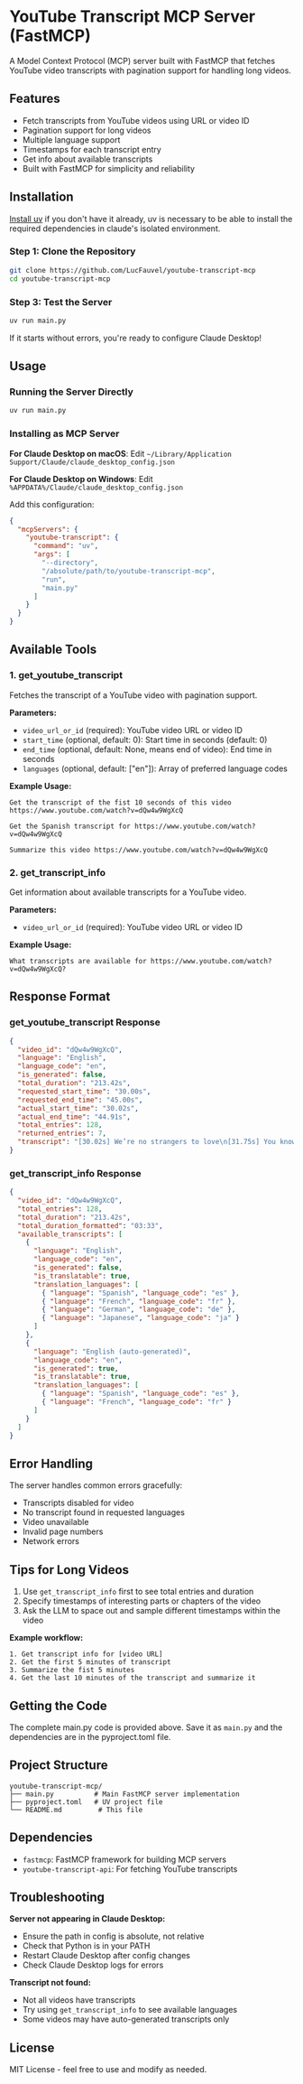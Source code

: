 # YouTube Transcript MCP Server (FastMCP)

A Model Context Protocol (MCP) server built with FastMCP that fetches YouTube video transcripts with pagination support for handling long videos.

## Features

- Fetch transcripts from YouTube videos using URL or video ID
- Pagination support for long videos
- Multiple language support
- Timestamps for each transcript entry
- Get info about available transcripts
- Built with FastMCP for simplicity and reliability

## Installation

[Install uv](https://docs.astral.sh/uv/getting-started/installation) if you don't have it already, uv is necessary to be able to install the required dependencies in claude's isolated environment.

### Step 1: Clone the Repository

```bash
git clone https://github.com/LucFauvel/youtube-transcript-mcp
cd youtube-transcript-mcp
```

### Step 3: Test the Server

```bash
uv run main.py
```

If it starts without errors, you're ready to configure Claude Desktop!

## Usage

### Running the Server Directly

```bash
uv run main.py
```

### Installing as MCP Server

**For Claude Desktop on macOS**: Edit `~/Library/Application Support/Claude/claude_desktop_config.json`

**For Claude Desktop on Windows**: Edit `%APPDATA%/Claude/claude_desktop_config.json`

Add this configuration:

```json
{
  "mcpServers": {
    "youtube-transcript": {
      "command": "uv",
      "args": [
        "--directory",
        "/absolute/path/to/youtube-transcript-mcp",
        "run",
        "main.py"
      ]
    }
  }
}
```

## Available Tools

### 1. get_youtube_transcript

Fetches the transcript of a YouTube video with pagination support.

**Parameters:**
- `video_url_or_id` (required): YouTube video URL or video ID
- `start_time` (optional, default: 0): Start time in seconds (default: 0)
- `end_time` (optional, default: None, means end of video): End time in seconds
- `languages` (optional, default: ["en"]): Array of preferred language codes

**Example Usage:**
```
Get the transcript of the fist 10 seconds of this video https://www.youtube.com/watch?v=dQw4w9WgXcQ
```

```
Get the Spanish transcript for https://www.youtube.com/watch?v=dQw4w9WgXcQ
```

```
Summarize this video https://www.youtube.com/watch?v=dQw4w9WgXcQ
```

### 2. get_transcript_info

Get information about available transcripts for a YouTube video.

**Parameters:**
- `video_url_or_id` (required): YouTube video URL or video ID

**Example Usage:**
```
What transcripts are available for https://www.youtube.com/watch?v=dQw4w9WgXcQ?
```

## Response Format

### get_youtube_transcript Response

```json
{
  "video_id": "dQw4w9WgXcQ",
  "language": "English",
  "language_code": "en",
  "is_generated": false,
  "total_duration": "213.42s",
  "requested_start_time": "30.00s",
  "requested_end_time": "45.00s",
  "actual_start_time": "30.02s",
  "actual_end_time": "44.91s",
  "total_entries": 128,
  "returned_entries": 7,
  "transcript": "[30.02s] We’re no strangers to love\n[31.75s] You know the rules and so do I\n[33.48s] A full commitment’s what I’m thinking of\n[36.02s] You wouldn’t get this from any other guy\n[38.10s] I just wanna tell you how I’m feeling\n[41.00s] Gotta make you understand\n[44.91s] Never gonna give you up"
}
```

### get_transcript_info Response

```json
{
  "video_id": "dQw4w9WgXcQ",
  "total_entries": 128,
  "total_duration": "213.42s",
  "total_duration_formatted": "03:33",
  "available_transcripts": [
    {
      "language": "English",
      "language_code": "en",
      "is_generated": false,
      "is_translatable": true,
      "translation_languages": [
        { "language": "Spanish", "language_code": "es" },
        { "language": "French", "language_code": "fr" },
        { "language": "German", "language_code": "de" },
        { "language": "Japanese", "language_code": "ja" }
      ]
    },
    {
      "language": "English (auto-generated)",
      "language_code": "en",
      "is_generated": true,
      "is_translatable": true,
      "translation_languages": [
        { "language": "Spanish", "language_code": "es" },
        { "language": "French", "language_code": "fr" }
      ]
    }
  ]
}
```

## Error Handling

The server handles common errors gracefully:
- Transcripts disabled for video
- No transcript found in requested languages
- Video unavailable
- Invalid page numbers
- Network errors

## Tips for Long Videos

1. Use `get_transcript_info` first to see total entries and duration
3. Specify timestamps of interesting parts or chapters of the video
4. Ask the LLM to space out and sample different timestamps within the video

**Example workflow:**
```
1. Get transcript info for [video URL]
2. Get the first 5 minutes of transcript
3. Summarize the fist 5 minutes
4. Get the last 10 minutes of the transcript and summarize it
```

## Getting the Code

The complete main.py code is provided above. Save it as `main.py` and the dependencies are in the pyproject.toml file.

## Project Structure

```
youtube-transcript-mcp/
├── main.py          # Main FastMCP server implementation
├── pyproject.toml   # UV project file
└── README.md         # This file
```

## Dependencies

- `fastmcp`: FastMCP framework for building MCP servers
- `youtube-transcript-api`: For fetching YouTube transcripts

## Troubleshooting

**Server not appearing in Claude Desktop:**
- Ensure the path in config is absolute, not relative
- Check that Python is in your PATH
- Restart Claude Desktop after config changes
- Check Claude Desktop logs for errors

**Transcript not found:**
- Not all videos have transcripts
- Try using `get_transcript_info` to see available languages
- Some videos may have auto-generated transcripts only

## License

MIT License - feel free to use and modify as needed.